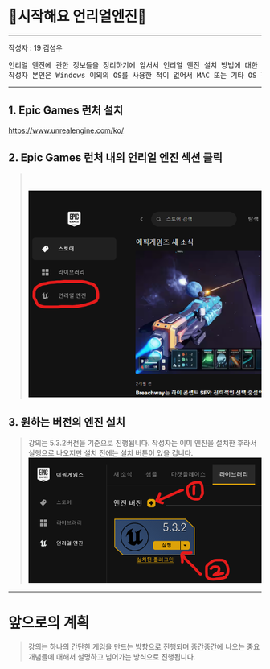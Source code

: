 # :raccoon:시작해요 언리얼엔진🌳


---
작성자 : 19 김성우

<pre>
언리얼 엔진에 관한 정보들을 정리하기에 앞서서 언리얼 엔진 설치 방법에 대한 글을 작성합니다.
작성자 본인은 Windows 이외의 OS를 사용한 적이 없어서 MAC 또는 기타 OS 환경에서의 설치방법은 알지 못하니 아시는 분이 계시다면 수정바랍니다.
</pre>

---

## 1. Epic Games 런처 설치
https://www.unrealengine.com/ko/


## 2. Epic Games 런처 내의 언리얼 엔진 섹션 클릭
> <br><br>![image](./Pic/p1.png)


## 3. 원하는 버전의 엔진 설치
> 강의는 5.3.2버전을 기준으로 진행됩니다.
> 작성자는 이미 엔진을 설치한 후라서 실행으로 나오지만 설치 전에는 설치 버튼이 있을 겁니다.
> ![image](./Pic/p2.png)

---

# 앞으로의 계획
> 강의는 하나의 간단한 게임을 만드는 방향으로 진행되며 중간중간에 나오는 중요 개념들에 대해서 설명하고 넘어가는 방식으로 진행됩니다.

